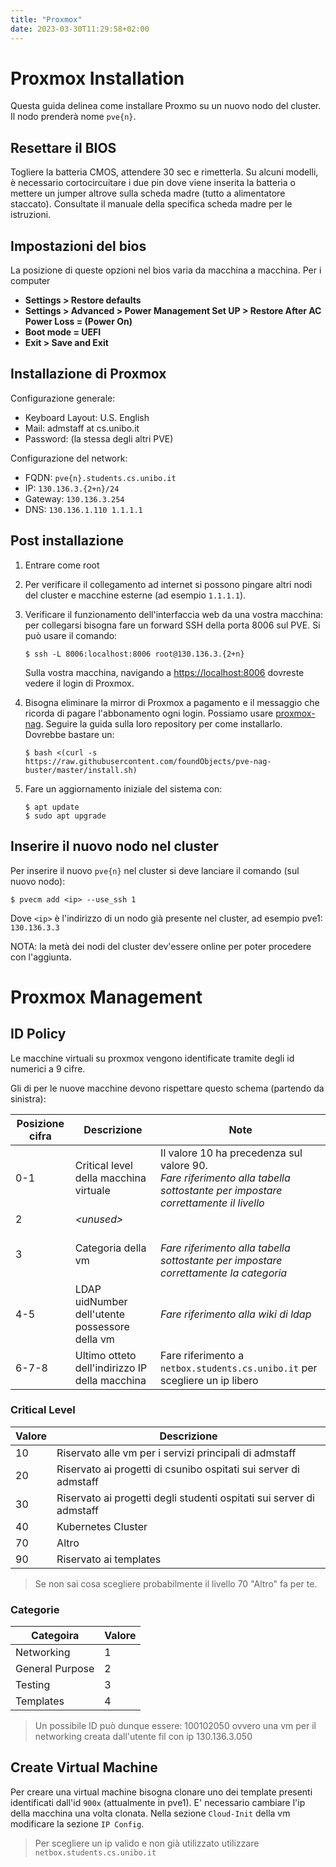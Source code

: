 ```yaml
---
title: "Proxmox"
date: 2023-03-30T11:29:58+02:00
---
```


# Proxmox Installation

Questa guida delinea come installare Proxmo su un nuovo nodo del cluster. Il nodo
prenderà nome `pve{n}`.

## Resettare il BIOS

Togliere la batteria CMOS, attendere 30 sec e rimetterla.
Su alcuni modelli, è necessario cortocircuitare i due pin dove viene inserita
la batteria o mettere un jumper altrove sulla scheda madre (tutto a alimentatore
staccato). Consultate il manuale della specifica scheda madre per le istruzioni.

## Impostazioni del bios

La posizione di queste opzioni nel bios varia da macchina a macchina. Per i
computer

- **Settings > Restore defaults**
- **Settings > Advanced > Power Management Set UP > Restore After AC Power Loss = (Power On)**
- **Boot mode = UEFI**
- **Exit > Save and Exit**

## Installazione di Proxmox

Configurazione generale:

- Keyboard Layout: U.S. English
- Mail: admstaff at cs.unibo.it
- Password: (la stessa degli altri PVE)

Configurazione del network:

- FQDN: `pve{n}.students.cs.unibo.it`
- IP: `130.136.3.{2+n}/24`
- Gateway: `130.136.3.254`
- DNS: `130.136.1.110 1.1.1.1`

## Post installazione

1. Entrare come root

2. Per verificare il collegamento ad internet si possono pingare altri nodi del
   cluster e macchine esterne (ad esempio `1.1.1.1`).

3. Verificare il funzionamento dell'interfaccia web da una vostra macchina: per
   collegarsi bisogna fare un forward SSH della porta 8006 sul PVE. Si può usare
   il comando:

   ```
   $ ssh -L 8006:localhost:8006 root@130.136.3.{2+n}
   ```

   Sulla vostra macchina, navigando a [https://localhost:8006](https://localhost:8006)
   dovreste vedere il login di Proxmox.

4. Bisogna eliminare la mirror di Proxmox a pagamento e il messaggio che ricorda
   di pagare l'abbonamento ogni login. Possiamo usare [proxmox-nag](https://github.com/foundObjects/pve-nag-buster).
   Seguire la guida sulla loro repository per come installarlo. Dovrebbe bastare un:

   ```
   $ bash <(curl -s https://raw.githubusercontent.com/foundObjects/pve-nag-buster/master/install.sh)
   ```

5. Fare un aggiornamento iniziale del sistema con:
   ```
   $ apt update
   $ sudo apt upgrade
   ```

## Inserire il nuovo nodo nel cluster

Per inserire il nuovo `pve{n}` nel cluster si deve lanciare il comando (sul nuovo nodo):

```
$ pvecm add <ip> --use_ssh 1
```

Dove `<ip>` è l'indirizzo di un nodo già presente nel cluster, ad esempio pve1: `130.136.3.3`

NOTA: la metà dei nodi del cluster dev'essere online per poter procedere con l'aggiunta.

# Proxmox Management

## ID Policy

Le macchine virtuali su proxmox vengono identificate tramite degli id numerici a 9 cifre.

Gli di per le nuove macchine devono rispettare questo schema (partendo da sinistra):

| Posizione cifra | Descrizione | Note |
|--|--|--|
| 0-1 | Critical level della macchina virtuale | Il valore 10 ha precedenza sul valore 90. <br> _Fare riferimento alla tabella sottostante per impostare correttamente il livello_|
| 2 | _\<unused\>_ ||
| 3 | Categoria della vm | <br> _Fare riferimento alla tabella sottostante per impostare correttamente la categoria_ |
| 4-5 | LDAP uidNumber dell'utente possessore della vm | _Fare riferimento alla wiki di ldap_ |
| 6-7-8 | Ultimo otteto dell'indirizzo IP della macchina| Fare riferimento a `netbox.students.cs.unibo.it` per scegliere un ip libero |

### Critical Level

| Valore | Descrizione |
|--|--|
| 10 | Riservato alle vm per i servizi principali di admstaff | 
| 20 | Riservato ai progetti di csunibo ospitati sui server di admstaff |
| 30 | Riservato ai progetti degli studenti ospitati sui server di admstaff |
| 40 | Kubernetes Cluster |
| 70 | Altro |
| 90 | Riservato ai templates | 

> Se non sai cosa scegliere probabilmente il livello 70 "Altro" fa per te.

### Categorie

| Categoira | Valore |
|--|--|
| Networking | 1 |
| General Purpose | 2 |
| Testing | 3 |
| Templates | 4 |

> Un possibile ID può dunque essere: 100102050 ovvero una vm per il networking creata dall'utente fil con ip 130.136.3.050


## Create Virtual Machine

Per creare una virtual machine bisogna clonare uno dei template presenti identificati dall'id `900x` (attualmente in pve1).
E' necessario cambiare l'ip della macchina una volta clonata. Nella sezione `Cloud-Init` della vm modificare la sezione `IP Config`.
> Per scegliere un ip valido e non già utilizzato utilizzare `netbox.students.cs.unibo.it`